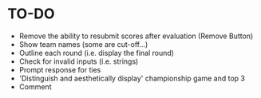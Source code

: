 # TO-DO

- Remove the ability to resubmit scores after evaluation (Remove Button)
- Show team names (some are cut-off...) 
- Outline each round (i.e. display the final round)
- Check for invalid inputs (i.e. strings)
- Prompt response for ties
- 'Distinguish and aesthetically display' championship game and top 3
- Comment
